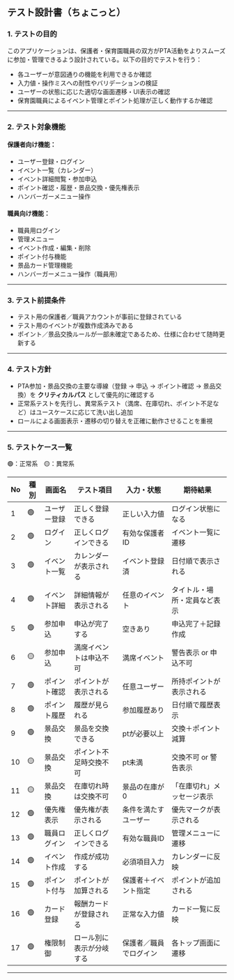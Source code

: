 ## テスト設計書（ちょこっと）

### 1. テストの目的

このアプリケーションは、保護者・保育園職員の双方がPTA活動をよりスムーズに参加・管理できるよう設計されている。以下の目的でテストを行う：

- 各ユーザーが意図通りの機能を利用できるか確認
- 入力値・操作ミスへの耐性やバリデーションの検証
- ユーザーの状態に応じた適切な画面遷移・UI表示の確認
- 保育園職員によるイベント管理とポイント処理が正しく動作するか確認

---

### 2. テスト対象機能

#### 保護者向け機能：
- ユーザー登録・ログイン
- イベント一覧（カレンダー）
- イベント詳細閲覧・参加申込
- ポイント確認・履歴・景品交換・優先権表示
- ハンバーガーメニュー操作

#### 職員向け機能：
- 職員用ログイン
- 管理メニュー
- イベント作成・編集・削除
- ポイント付与機能
- 景品カード管理機能
- ハンバーガーメニュー操作（職員用）

---

### 3. テスト前提条件

- テスト用の保護者／職員アカウントが事前に登録されている
- テスト用のイベントが複数作成済みである
- ポイント／景品交換ルールが一部未確定であるため、仕様に合わせて随時更新する

---

### 4. テスト方針

- PTA参加・景品交換の主要な導線（登録 → 申込 → ポイント確認 → 景品交換）を **クリティカルパス** として優先的に確認する
- 正常系テストを先行し、異常系テスト（満席、在庫切れ、ポイント不足など）はユースケースに応じて洗い出し追加
- ロールによる画面表示・遷移の切り替えを正確に動作させることを重視

---

### 5. テストケース一覧

🟢：正常系　🟡：異常系

| No | 種別 | 画面名 | テスト項目 | 入力・状態 | 期待結果 |
|----|------|--------|-------------|-------------|-------------|
| 1 | 🟢 | ユーザー登録 | 正しく登録できる | 正しい入力値 | ログイン状態になる |
| 2 | 🟢 | ログイン | 正しくログインできる | 有効な保護者ID | イベント一覧に遷移 |
| 3 | 🟢 | イベント一覧 | カレンダーが表示される | イベント登録済 | 日付順で表示される |
| 4 | 🟢 | イベント詳細 | 詳細情報が表示される | 任意のイベント | タイトル・場所・定員など表示 |
| 5 | 🟢 | 参加申込 | 申込が完了する | 空きあり | 申込完了＋記録作成 |
| 6 | 🟡 | 参加申込 | 満席イベントは申込不可 | 満席イベント | 警告表示 or 申込不可 |
| 7 | 🟢 | ポイント確認 | ポイントが表示される | 任意ユーザー | 所持ポイントが表示される |
| 8 | 🟢 | ポイント履歴 | 履歴が見られる | 参加履歴あり | 日付順で履歴表示 |
| 9 | 🟢 | 景品交換 | 景品を交換できる | ptが必要以上 | 交換＋ポイント減算 |
| 10 | 🟡 | 景品交換 | ポイント不足時交換不可 | pt未満 | 交換不可 or 警告表示 |
| 11 | 🟡 | 景品交換 | 在庫切れ時は交換不可 | 景品の在庫が0 | 「在庫切れ」メッセージ表示 |
| 12 | 🟢 | 優先権表示 | 優先権が表示される | 条件を満たすユーザー | 優先マークが表示される |
| 13 | 🟢 | 職員ログイン | 正しくログインできる | 有効な職員ID | 管理メニューに遷移 |
| 14 | 🟢 | イベント作成 | 作成が成功する | 必須項目入力 | カレンダーに反映 |
| 15 | 🟢 | ポイント付与 | ポイントが加算される | 保護者＋イベント指定 | ポイントが追加される |
| 16 | 🟢 | カード登録 | 報酬カードが登録される | 正常な入力値 | カード一覧に反映 |
| 17 | 🟢 | 権限制御 | ロール別に表示が分岐する | 保護者／職員でログイン | 各トップ画面に遷移 |

---

